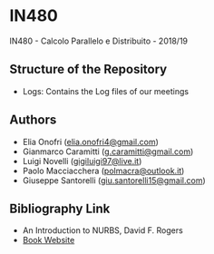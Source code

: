 # IN480
IN480 - Calcolo Parallelo e Distribuito - 2018/19

## Structure of the Repository

- Logs: Contains the Log files of our meetings


## Authors
 - Elia Onofri (elia.onofri4@gmail.com)
 - Gianmarco Caramitti (g.caramitti@gmail.com)
 - Luigi Novelli (gigiluigi97@live.it)
 - Paolo Macciacchera (polmacra@outlook.it)
 - Giuseppe Santorelli (giu.santorelli15@gmail.com)
 
## Bibliography Link
 - An Introduction to NURBS, David F. Rogers
 - [Book Website](http://www.nar-associates.com/nurbs/)
